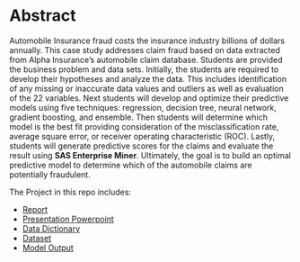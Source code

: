# Abstract

Automobile Insurance fraud costs the insurance industry billions of dollars annually. This case study addresses claim fraud based on data extracted from Alpha Insurance’s automobile claim database. Students are provided the business problem and data sets. Initially, the students are required to develop their hypotheses and analyze the data. This includes identification of any missing or inaccurate data values and outliers as well as evaluation of the 22 variables. Next students will develop and optimize their predictive models using five techniques: regression, decision tree, neural network, gradient boosting, and ensemble. Then students will determine which model is the best fit providing consideration of the misclassification rate, average square error, or receiver operating characteristic (ROC). Lastly, students will generate predictive scores for the claims and evaluate the result using **SAS Enterprise Miner**. Ultimately, the goal is to build an optimal predictive model to determine which of the automobile claims are potentially fraudulent.

 
 The Project in this repo includes:
 
 * [Report](https://github.com/leemgjunior/Data-Science/blob/master/Projects/Capstone%20Project/Alpha%20Case%20Report.pdf)
 * [Presentation Powerpoint](https://github.com/leemgjunior/Data-Science/blob/master/Projects/School%20Projects/Capstone%20Project/Alpha%20Case%20Presentation.pptx)
 * [Data Dictionary](https://github.com/leemgjunior/Data-Science/blob/master/Projects/Capstone%20Project/Data%20Dictionary.pdf)
 * [Dataset](https://github.com/leemgjunior/Data-Science/blob/master/Projects/Capstone%20Project/Claims%20Dataset.zip)
 * [Model Output](https://github.com/leemgjunior/Data-Science/blob/master/Projects/Capstone%20Project/Model%20Output.zip)